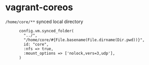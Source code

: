 # vagrant-coreos


`/home/core/**` synced local directory
```
      config.vm.synced_folder(
        "../",
        "/home/core/#{File.basename(File.dirname(Dir.pwd))}",
        id: "core",
        :nfs => true,
        :mount_options => ['nolock,vers=3,udp'],
      )
```
